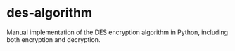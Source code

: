 # des-algorithm
Manual implementation of the DES encryption algorithm in Python, including both encryption and decryption.
